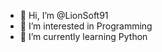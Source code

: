 - 👋 Hi, I’m @LionSoft91
- 👀 I’m interested in Programming
- 🌱 I’m currently learning Python

<!---
LionSoft91/LionSoft91 is a ✨ special ✨ repository because its `README.md` (this file) appears on your GitHub profile.
You can click the Preview link to take a look at your changes.
--->
